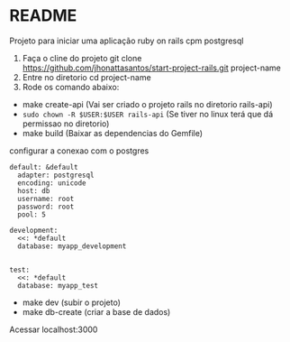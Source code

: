 # README

Projeto para iniciar uma aplicação ruby on rails cpm postgresql

1. Faça o cline do projeto
   git clone https://github.com/jhonattasantos/start-project-rails.git project-name
2. Entre no diretorio
   cd project-name
3. Rode os comando abaixo:

- make create-api (Vai ser criado o projeto rails no diretorio rails-api)
- `sudo chown -R $USER:$USER rails-api` (Se tiver no linux terá que dá permissao no diretorio)
- make build (Baixar as dependencias do Gemfile)

configurar a conexao com o postgres

```
default: &default
  adapter: postgresql
  encoding: unicode
  host: db
  username: root
  password: root
  pool: 5

development:
  <<: *default
  database: myapp_development


test:
  <<: *default
  database: myapp_test
```

- make dev (subir o projeto)
- make db-create (criar a base de dados)

Acessar localhost:3000
